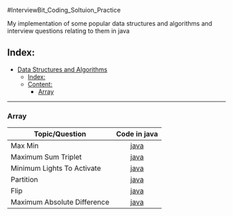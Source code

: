 #InterviewBit_Coding_Soltuion_Practice

My implementation of some popular data structures and algorithms and interview questions relating to them in java

## Index:

- [Data Structures and Algorithms](#Data-Structures-and-Algorithms)
  - [Index:](#Index)
  - [Content:](#Content)
    - [Array](#Array)

------------------------------------------------------------------------------

### Array 

| 			Topic/Question			                                            |	Code in java                           
|-----------------------------------|:------------------:|
|Max Min 	   |[java](Arrays/MaxMin.java)|
|Maximum Sum Triplet 	   |[java](Arrays/MaximumSumTriplet.java)|
|Minimum Lights To Activate 	   |[java](Arrays/MinimumLightsToActivate.java)|
|Partition 	   |[java](Arrays/Partitions.java)|
|Flip 	   |[java](Array/Flip.java )|
|Maximum Absolute Difference 	   |[java](Arrays/MaximumAbsoluteDifference.java )|



